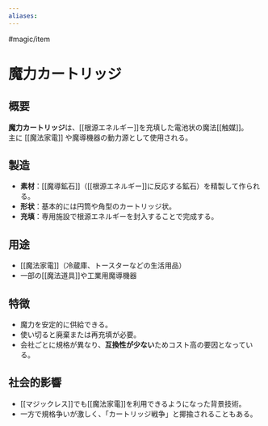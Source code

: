```yaml
---
aliases:
---
```

#magic/item 
# 魔力カートリッジ

## 概要
**魔力カートリッジ**は、[[根源エネルギー]]を充填した電池状の魔法[[触媒]]。  
主に [[魔法家電]] や魔導機器の動力源として使用される。

## 製造
- **素材**：[[魔導鉱石]]（[[根源エネルギー]]に反応する鉱石）を精製して作られる。  
- **形状**：基本的には円筒や角型のカートリッジ状。  
- **充填**：専用施設で根源エネルギーを封入することで完成する。  

## 用途
- [[魔法家電]]（冷蔵庫、トースターなどの生活用品）  
- 一部の[[魔法道具]]や工業用魔導機器  

## 特徴
- 魔力を安定的に供給できる。  
- 使い切ると廃棄または再充填が必要。  
- 会社ごとに規格が異なり、**互換性が少ない**ためコスト高の要因となっている。  

## 社会的影響
- [[マジックレス]]でも[[魔法家電]]を利用できるようになった背景技術。  
- 一方で規格争いが激しく、「カートリッジ戦争」と揶揄されることもある。  
